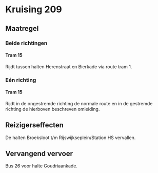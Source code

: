 # Kruising 209
## Maatregel
### Beide richtingen

#### Tram 15
Rijdt tussen halten Herenstraat en Bierkade via route tram 1.

### Eén richting

#### Tram 15
Rijdt in de ongestremde richting de normale route en in de gestremde richting de hierboven beschreven omleiding.

## Reizigerseffecten
De halten Broeksloot t/m Rijswijkseplein/Station HS vervallen.

## Vervangend vervoer
Bus 26 voor halte Goudriaankade.
